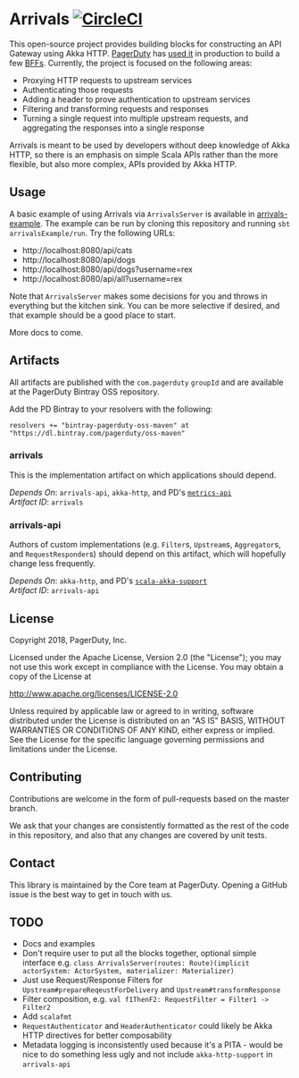# Arrivals [![CircleCI](https://circleci.com/gh/PagerDuty/akka-http-api-gateway.svg?style=svg)](https://circleci.com/gh/PagerDuty/akka-http-api-gateway)

This open-source project provides building blocks for constructing an API Gateway using Akka HTTP. [PagerDuty](https://www.pagerduty.com) has [used it](https://www.youtube.com/watch?v=DRxLFWmvJ8A) in production to build a few [BFFs](https://samnewman.io/patterns/architectural/bff/). Currently, the project is focused on the following areas:

 - Proxying HTTP requests to upstream services
 - Authenticating those requests
 - Adding a header to prove authentication to upstream services
 - Filtering and transforming requests and responses
 - Turning a single request into multiple upstream requests, and aggregating the responses into a single response
  
Arrivals is meant to be used by developers without deep knowledge of Akka HTTP, so there is an emphasis on simple Scala APIs rather than the more flexible, but also more complex, APIs provided by Akka HTTP. 

## Usage

A basic example of using Arrivals via `ArrivalsServer` is available in [arrivals-example](https://github.com/PagerDuty/arrivals/arrivals-example/src/main/scala/com/pagerduty/arrivals/example). The example can be run by cloning this repository and running `sbt arrivalsExample/run`. Try the following URLs:

- http://localhost:8080/api/cats
- http://localhost:8080/api/dogs
- http://localhost:8080/api/dogs?username=rex
- http://localhost:8080/api/all?username=rex

Note that `ArrivalsServer` makes some decisions for you and throws in everything but the kitchen sink. You can be more selective if desired, and that example should be a good place to start.

More docs to come.

## Artifacts

All artifacts are published with the `com.pagerduty` `groupId` and are available at the PagerDuty Bintray OSS repository.

Add the PD Bintray to your resolvers with the following:

```
resolvers += "bintray-pagerduty-oss-maven" at "https://dl.bintray.com/pagerduty/oss-maven"
```

### arrivals

This is the implementation artifact on which applications should depend.

_Depends On_: `arrivals-api`, `akka-http`, and PD's [`metrics-api`](https://github.com/PagerDuty/scala-metrics)\
_Artifact ID_: `arrivals`

### arrivals-api

Authors of custom implementations (e.g. `Filter`s, `Upstream`s, `Aggregator`s, and `RequestResponder`s) should depend on this artifact, which will hopefully change less frequently.

_Depends On_: `akka-http`, and PD's [`scala-akka-support`](https://github.com/PagerDuty/scala-akka-support)\
_Artifact ID_: `arrivals-api`

## License

Copyright 2018, PagerDuty, Inc.

Licensed under the Apache License, Version 2.0 (the "License");
you may not use this work except in compliance with the License.
You may obtain a copy of the License at

   http://www.apache.org/licenses/LICENSE-2.0

Unless required by applicable law or agreed to in writing, software
distributed under the License is distributed on an "AS IS" BASIS,
WITHOUT WARRANTIES OR CONDITIONS OF ANY KIND, either express or implied.
See the License for the specific language governing permissions and
limitations under the License.

## Contributing

Contributions are welcome in the form of pull-requests based on the master branch.

We ask that your changes are consistently formatted as the rest of the code in this repository, and also that any changes are covered by unit tests.

## Contact

This library is maintained by the Core team at PagerDuty. Opening a GitHub issue is the best way to get in touch with us.

## TODO

- Docs and examples
- Don't require user to put all the blocks together, optional simple interface e.g. `class ArrivalsServer(routes: Route)(implicit actorSystem: ActorSystem, materializer: Materializer)`
- Just use Request/Response Filters for `Upstream#prepareReqeustForDelivery` and `Upstream#transformResponse`
- Filter composition, e.g. `val f1ThenF2: RequestFilter = Filter1 -> Filter2`
- Add `scalafmt`
- `RequestAuthenticator` and `HeaderAuthenticator` could likely be Akka HTTP directives for better composability
- Metadata logging is inconsistently used because it's a PITA - would be nice to do something less ugly and not include `akka-http-support` in `arrivals-api`
